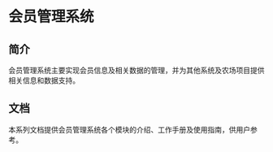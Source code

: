# 会员管理系统

## 简介

会员管理系统主要实现会员信息及相关数据的管理，并为其他系统及农场项目提供相关信息和数据支持。

## 文档

本系列文档提供会员管理系统各个模块的介绍、工作手册及使用指南，供用户参考。
